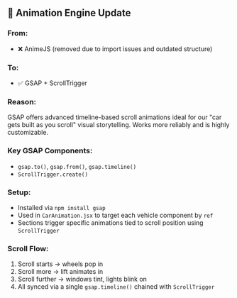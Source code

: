 ## 🔄 Animation Engine Update

### From:
- ❌ AnimeJS (removed due to import issues and outdated structure)

### To:
- ✅ GSAP + ScrollTrigger

### Reason:
GSAP offers advanced timeline-based scroll animations ideal for our "car gets built as you scroll" visual storytelling. Works more reliably and is highly customizable.

### Key GSAP Components:
- `gsap.to()`, `gsap.from()`, `gsap.timeline()`
- `ScrollTrigger.create()`

### Setup:
- Installed via `npm install gsap`
- Used in `CarAnimation.jsx` to target each vehicle component by `ref`
- Sections trigger specific animations tied to scroll position using `ScrollTrigger`

### Scroll Flow:
1. Scroll starts → wheels pop in
2. Scroll more → lift animates in
3. Scroll further → windows tint, lights blink on
4. All synced via a single `gsap.timeline()` chained with `ScrollTrigger` 